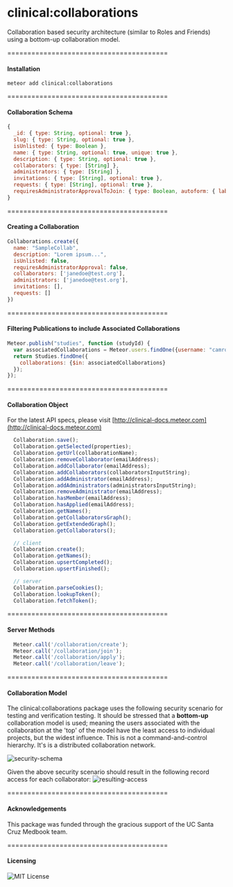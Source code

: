 clinical:collaborations
======================================

Collaboration based security architecture (similar to Roles and Friends) using a bottom-up collaboration model.

========================================
#### Installation  

````
meteor add clinical:collaborations
````


========================================
#### Collaboration Schema

````js
{
  _id: { type: String, optional: true },
  slug: { type: String, optional: true },
  isUnlisted: { type: Boolean },
  name: { type: String, optional: true, unique: true },
  description: { type: String, optional: true },
  collaborators: { type: [String] },
  administrators: { type: [String] },
  invitations: { type: [String], optional: true },
  requests: { type: [String], optional: true },
  requiresAdministratorApprovalToJoin: { type: Boolean, autoform: { label: "" } }
}
````


========================================
#### Creating a Collaboration

```js
Collaborations.create({
  name: "SampleCollab",
  description: "Lorem ipsum...",
  isUnlisted: false,
  requiresAdministratorApproval: false,
  collaborators: ['janedoe@test.org'],
  administrators: ['janedoe@test.org'],
  invitations: [],
  requests: []
})
```
========================================
#### Filtering Publications to include Associated Collaborations

```js
Meteor.publish("studies", function (studyId) {
  var associatedCollaborations = Meteor.users.findOne({username: "camron"}).getAssociatedCollaborations();
  return Studies.findOne({
    collaborations: {$in: associatedCollaborations}
  });
});
```

========================================
#### Collaboration Object

For the latest API specs, please visit [http://clinical-docs.meteor.com](http://clinical-docs.meteor.com)


````js
  Collaboration.save();
  Collaboration.getSelected(properties);
  Collaboration.getUrl(collaborationName);
  Collaboration.removeCollaborator(emailAddress);
  Collaboration.addCollaborator(emailAddress);
  Collaboration.addCollaborators(collaboratorsInputString);
  Collaboration.addAdministrator(emailAddress);
  Collaboration.addAdministrators(administratorsInputString);
  Collaboration.removeAdministrator(emailAddress);
  Collaboration.hasMember(emailAddress);
  Collaboration.hasApplied(emailAddress);
  Collaboration.getNames();
  Collaboration.getCollaboratorsGraph();
  Collaboration.getExtendedGraph();
  Collaboration.getCollaborators();

  // client
  Collaboration.create();
  Collaboration.getNames();
  Collaboration.upsertCompleted();
  Collaboration.upsertFinished();

  // server
  Collaboration.parseCookies();
  Collaboration.lookupToken();
  Collaboration.fetchToken();
````


========================================
#### Server Methods

````js
  Meteor.call('/collaboration/create');
  Meteor.call('/collaboration/join');
  Meteor.call('/collaboration/apply');
  Meteor.call('/collaboration/leave');
````


========================================
#### Collaboration Model

The clinical:collaborations package uses the following security scenario for testing and verification testing.  It should be stressed that a **bottom-up** collaboration model is used; meaning the users associated with the collaboration at the 'top' of the model have the least access to individual projects, but the widest influence. This is not a command-and-control hierarchy.  It's is a distributed collaboration network.

![security-schema](https://raw.githubusercontent.com/clinical-meteor/clinical-collaborations/master/docs/Collaboration%20Scenario.PNG)

Given the above security scenario should result in the following record access for each collaborator:
![resulting-access](https://raw.githubusercontent.com/clinical-meteor/clinical-collaborations/master/docs/Collaboration%20Scenario%20-%20Resulting%20Access.PNG)

========================================
#### Acknowledgements  

This package was funded through the gracious support of the UC Santa Cruz Medbook team.

========================================
#### Licensing  

![MIT License](https://img.shields.io/badge/license-MIT-blue.svg)
